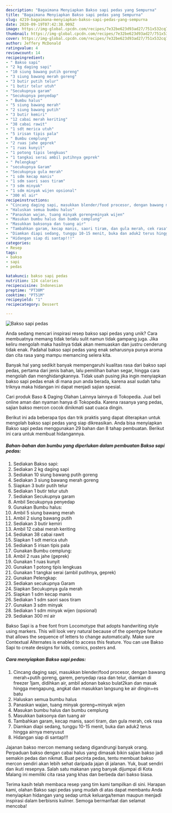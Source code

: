 ```yaml
---
description: "Bagaimana Menyiapkan Bakso sapi pedas yang Sempurna"
title: "Bagaimana Menyiapkan Bakso sapi pedas yang Sempurna"
slug: 4219-bagaimana-menyiapkan-bakso-sapi-pedas-yang-sempurna
date: 2020-09-19T07:42:38.909Z
image: https://img-global.cpcdn.com/recipes/7e32be623d93ad27/751x532cq70/bakso-sapi-pedas-foto-resep-utama.jpg
thumbnail: https://img-global.cpcdn.com/recipes/7e32be623d93ad27/751x532cq70/bakso-sapi-pedas-foto-resep-utama.jpg
cover: https://img-global.cpcdn.com/recipes/7e32be623d93ad27/751x532cq70/bakso-sapi-pedas-foto-resep-utama.jpg
author: Jeffery McDonald
ratingvalue: 4
reviewcount: 14
recipeingredient:
- " Bakso sapi"
- "2 kg daging sapi"
- "10 siung bawang putih goreng"
- "3 siung bawang merah goreng"
- "3 butir putih telur"
- "1 butir telur utuh"
- "Secukupnya garam"
- "Secukupnya penyedap"
- " Bumbu halus"
- "5 siung bawang merah"
- "2 siung bawang putih"
- "3 butir kemiri"
- "12 cabai merah keriting"
- "38 cabai rawit"
- "1 sdt merica utuh"
- "5 irisan tipis pala"
- " Bumbu cemplung"
- "2 ruas jahe geprek"
- "1 ruas kunyit"
- "1 potong tipis lengkuas"
- "1 tangkai serai ambil putihnya geprek"
- " Pelengkap"
- "secukupnya Garam"
- "Secukupnya gula merah"
- "1 sdm kecap manis"
- "1 sdm saori saos tiram"
- "3 sdm minyak"
- "1 sdm minyak wijen opsional"
- "300 ml air"
recipeinstructions:
- "Cincang daging sapi, masukkan blender/food procesor, dengan bawang merah+putih goreng, garem, penyedap rasa dan telur, diamkan di freezer 1jam, didihkan air, ambil adonan bakso bulat2kan dan masak hingga mengapung, angkat dan masukkan langsung ke air dingin+es batu"
- "Haluskan semua bumbu halus"
- "Panaskan wajan, tuang minyak goreng+minyak wijen"
- "Masukan bumbu halus dan bumbu cemplung"
- "Masukkan baksonya dan tuang air"
- "Tambahkan garam, kecap manis, saori tiram, dan gula merah, cek rasa"
- "Diamkan diapi sedang, tunggu 10-15 menit, buka dan aduk2 terus hingga airnya menyusut"
- "Hidangan siap di santap!!!"
categories:
- Resep
tags:
- bakso
- sapi
- pedas

katakunci: bakso sapi pedas 
nutrition: 124 calories
recipecuisine: Indonesian
preptime: "PT30M"
cooktime: "PT51M"
recipeyield: "1"
recipecategory: Dessert

---
```



![Bakso sapi pedas](https://img-global.cpcdn.com/recipes/7e32be623d93ad27/751x532cq70/bakso-sapi-pedas-foto-resep-utama.jpg)

Anda sedang mencari inspirasi resep bakso sapi pedas yang unik? Cara membuatnya memang tidak terlalu sulit namun tidak gampang juga. Jika keliru mengolah maka hasilnya tidak akan memuaskan dan justru cenderung tidak enak. Padahal bakso sapi pedas yang enak seharusnya punya aroma dan cita rasa yang mampu memancing selera kita.

Banyak hal yang sedikit banyak mempengaruhi kualitas rasa dari bakso sapi pedas, pertama dari jenis bahan, lalu pemilihan bahan segar, hingga cara mengolah dan menghidangkannya. Tidak usah pusing jika ingin menyiapkan bakso sapi pedas enak di mana pun anda berada, karena asal sudah tahu triknya maka hidangan ini dapat menjadi sajian spesial.

Cari produk Baso &amp; Daging Olahan Lainnya lainnya di Tokopedia. Jual beli online aman dan nyaman hanya di Tokopedia. Karena rasanya yang pedas, sajian bakso mercon cocok dinikmati saat cuaca dingin.


Berikut ini ada beberapa tips dan trik praktis yang dapat diterapkan untuk mengolah bakso sapi pedas yang siap dikreasikan. Anda bisa menyiapkan Bakso sapi pedas menggunakan 29 bahan dan 8 tahap pembuatan. Berikut ini cara untuk membuat hidangannya.

<!--inarticleads1-->

##### Bahan-bahan dan bumbu yang diperlukan dalam pembuatan Bakso sapi pedas:

1. Sediakan  Bakso sapi:
1. Sediakan 2 kg daging sapi
1. Sediakan 10 siung bawang putih goreng
1. Sediakan 3 siung bawang merah goreng
1. Siapkan 3 butir putih telur
1. Sediakan 1 butir telur utuh
1. Sediakan Secukupnya garam
1. Ambil Secukupnya penyedap
1. Gunakan  Bumbu halus:
1. Ambil 5 siung bawang merah
1. Ambil 2 siung bawang putih
1. Sediakan 3 butir kemiri
1. Ambil 12 cabai merah keriting
1. Sediakan 38 cabai rawit
1. Siapkan 1 sdt merica utuh
1. Sediakan 5 irisan tipis pala
1. Gunakan  Bumbu cemplung:
1. Ambil 2 ruas jahe (geprek)
1. Gunakan 1 ruas kunyit
1. Gunakan 1 potong tipis lengkuas
1. Gunakan 1 tangkai serai (ambil putihnya, geprek)
1. Gunakan  Pelengkap:
1. Sediakan secukupnya Garam
1. Siapkan Secukupnya gula merah
1. Siapkan 1 sdm kecap manis
1. Sediakan 1 sdm saori saos tiram
1. Gunakan 3 sdm minyak
1. Sediakan 1 sdm minyak wijen (opsional)
1. Sediakan 300 ml air


Bakso Sapi is a free font from Locomotype that adopts handwriting style using markers. This will look very natural because of the opentype feature that allows the sequence of letters to change automatically. Make sure Contextual Alternates is enabled to access this feature. You can use Bakso Sapi to create designs for kids, comics, posters and. 

<!--inarticleads2-->

##### Cara menyiapkan Bakso sapi pedas:

1. Cincang daging sapi, masukkan blender/food procesor, dengan bawang merah+putih goreng, garem, penyedap rasa dan telur, diamkan di freezer 1jam, didihkan air, ambil adonan bakso bulat2kan dan masak hingga mengapung, angkat dan masukkan langsung ke air dingin+es batu
1. Haluskan semua bumbu halus
1. Panaskan wajan, tuang minyak goreng+minyak wijen
1. Masukan bumbu halus dan bumbu cemplung
1. Masukkan baksonya dan tuang air
1. Tambahkan garam, kecap manis, saori tiram, dan gula merah, cek rasa
1. Diamkan diapi sedang, tunggu 10-15 menit, buka dan aduk2 terus hingga airnya menyusut
1. Hidangan siap di santap!!!


Jajanan bakso mercon memang sedang digandrungi banyak orang. Perpaduan bakso dengan cabai halus yang dimasak bikin sajian bakso jadi semakin pedas dan nikmat. Buat pecinta pedas, tentu membuat bakso mercon sendiri akan lebih sehat daripada jajan di jalanan. Yuk, buat sendiri dan ikuti resepnya. Salah satu makanan yang banyak dijumpai di Kota Malang ini memiliki cita rasa yang khas dan berbeda dari bakso biasa. 

Terima kasih telah membaca resep yang tim kami tampilkan di sini. Harapan kami, olahan Bakso sapi pedas yang mudah di atas dapat membantu Anda menyiapkan hidangan yang sedap untuk keluarga/teman maupun menjadi inspirasi dalam berbisnis kuliner. Semoga bermanfaat dan selamat mencoba!
